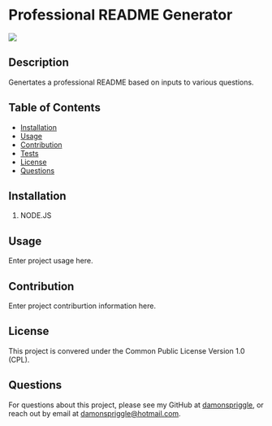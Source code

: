 # Professional README Generator
![](https://img.shields.io/badge/license-Common%20Public%20License%20Version%201.0%20(CPL)-blue?style=flat-square)
## Description
Genertates a professional README based on inputs to various questions.
## Table of Contents
* [Installation](#installation)
* [Usage](#usage)
* [Contribution](#contribution)
* [Tests](#tests)
* [License](#license)
* [Questions](#questions)

## Installation
1. NODE.JS

## Usage
 Enter project usage here.

## Contribution
 Enter project contriburtion information here.

## License
This project is convered under the Common Public License Version 1.0 (CPL).

## Questions
For questions about this project, please see my GitHub at [damonspriggle](https://github.com/damonspriggle), or reach out by email at damonspriggle@hotmail.com.
